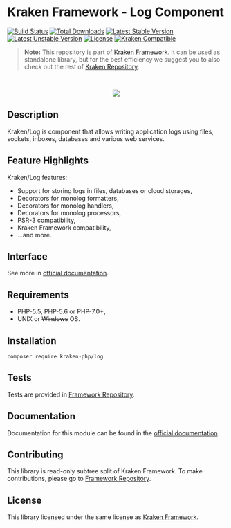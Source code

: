 # Kraken Framework - Log Component

[![Build Status](https://travis-ci.org/kraken-php/framework.svg)](https://travis-ci.org/kraken-php/framework)
[![Total Downloads](https://poser.pugx.org/kraken-php/log/downloads)](https://packagist.org/packages/kraken-php/log) 
[![Latest Stable Version](https://poser.pugx.org/kraken-php/log/v/stable)](https://packagist.org/packages/kraken-php/log) 
[![Latest Unstable Version](https://poser.pugx.org/kraken-php/log/v/unstable)](https://packagist.org/packages/kraken-php/log) 
[![License](https://poser.pugx.org/kraken-php/framework/license)](https://packagist.org/packages/kraken-php/framework)
[![Kraken Compatible](https://img.shields.io/badge/kraken-compatible-8002af.svg)](https://github.com/kraken-php/framework)

> **Note:** This repository is part of [Kraken Framework][3]. It can be used as standalone library, but for the best 
efficiency we suggest you to also check out the rest of [Kraken Repository][5].

<br>
<p align="center">
<img src="https://avatars2.githubusercontent.com/u/15938282?v=3&s=150" />
</p>

## Description

Kraken/Log is component that allows writing application logs using files, sockets, inboxes, databases and various web 
services.

## Feature Highlights

Kraken/Log features:

* Support for storing logs in files, databases or cloud storages,
* Decorators for monolog formatters,
* Decorators for monolog handlers,
* Decorators for monolog processors,
* PSR-3 compatibility,
* Kraken Framework compatibility,
* ...and more.

## Interface

See more in [official documentation][2].

## Requirements

* PHP-5.5, PHP-5.6 or PHP-7.0+,
* UNIX or ~~Windows~~ OS.

## Installation

```
composer require kraken-php/log
```

## Tests

Tests are provided in [Framework Repository][3].

## Documentation

Documentation for this module can be found in the [official documentation][2].

## Contributing

This library is read-only subtree split of Kraken Framework. To make contributions, please go to [Framework Repository][3].

## License

This library licensed under the same license as [Kraken Framework][3].

[1]: http://kraken-php.com
[2]: http://kraken-php.com/docs/0.3/log
[3]: https://github.com/kraken-php/framework
[4]: https://github.com/kraken-php/kraken
[5]: https://github.com/kraken-php
